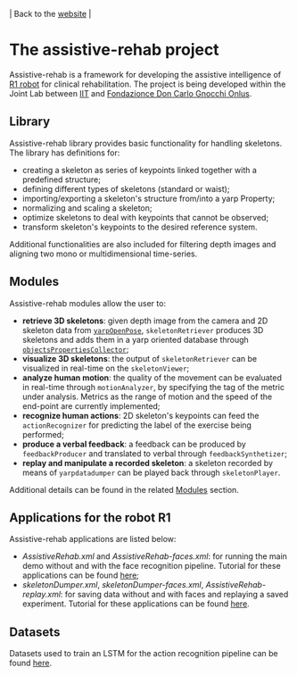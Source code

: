 | Back to the [website](https://robotology.github.io/assistive-rehab/doc/mkdocs/site/index.html) |

# The assistive-rehab project

Assistive-rehab is a framework for developing the assistive intelligence of [R1 robot](https://www.youtube.com/watch?v=TBphNGW6m4o) for clinical rehabilitation. The project is being developed within the Joint Lab between [IIT](https://www.iit.it) and [Fondazionce Don Carlo Gnocchi Onlus](https://www.dongnocchi.it).

## Library

Assistive-rehab library provides basic functionality for handling skeletons.
The library has definitions for:

- creating a skeleton as series of keypoints linked together with a predefined structure;
- defining different types of skeletons (standard or waist);
- importing/exporting a skeleton's structure from/into a yarp Property;
- normalizing and scaling a skeleton;
- optimize skeletons to deal with keypoints that cannot be observed;
- transform skeleton's keypoints to the desired reference system.

Additional functionalities are also included for filtering depth images and aligning two mono or multidimensional time-series.

## Modules

Assistive-rehab modules allow the user to:

- **retrieve 3D skeletons**: given depth image from the camera and 2D skeleton data from [`yarpOpenPose`](https://github.com/robotology/human-sensing), `skeletonRetriever` produces 3D skeletons and adds them in a yarp oriented database through [`objectsPropertiesCollector`](http://www.icub.org/doc/icub-main/group__objectsPropertiesCollector.html);
- **visualize 3D skeletons**: the output of `skeletonRetriever` can be visualized in real-time on the `skeletonViewer`;
- **analyze human motion**: the quality of the movement can be evaluated in real-time through `motionAnalyzer`, by specifying the tag of the metric under analysis. Metrics as the range of motion and the speed of the end-point are currently implemented;
- **recognize human actions**: 2D skeleton's keypoints can feed the `actionRecognizer` for predicting the label of the exercise being performed;
- **produce a verbal feedback**: a feedback can be produced by `feedbackProducer` and translated to verbal through `feedbackSynthetizer`;
- **replay and manipulate a recorded skeleton**: a skeleton recorded by means of `yarpdatadumper` can be played back through `skeletonPlayer`.  

Additional details can be found in the related [Modules](https://robotology.github.io/assistive-rehab/doc/doxygen/doc/html/modules.html) section.

## Applications for the robot R1

Assistive-rehab applications are listed below:

- _AssistiveRehab.xml_ and _AssistiveRehab-faces.xml_: for running the main demo without and with the face recognition pipeline. Tutorial for these applications can be found [here](https://robotology.github.io/assistive-rehab/doc/mkdocs/site/main_apps/);
- _skeletonDumper.xml_, _skeletonDumper-faces.xml_, _AssistiveRehab-replay.xml_: for saving data without and with faces and replaying a saved experiment. Tutorial for these applications can be found [here](https://robotology.github.io/assistive-rehab/doc/mkdocs/site/replay_an_experiment/).

## Datasets

Datasets used to train an LSTM for the action recognition pipeline can be found [here](https://github.com/robotology/assistive-rehab-storage).
